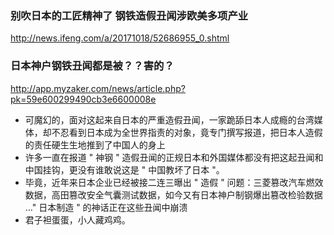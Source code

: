 ### 别吹日本的工匠精神了 钢铁造假丑闻涉欧美多项产业
http://news.ifeng.com/a/20171018/52686955_0.shtml
### 日本神户钢铁丑闻都是被？？害的？
http://app.myzaker.com/news/article.php?pk=59e600299490cb3e6600008e
- 可魔幻的，面对这起来自日本的严重造假丑闻，一家跪舔日本人成瘾的台湾媒体，却不忍看到日本成为全世界指责的对象，竟专门撰写报道，把日本人造假的责任硬生生地推到了中国人的身上
- 许多一直在报道 " 神钢 " 造假丑闻的正规日本和外国媒体都没有把这起丑闻和中国挂钩，更没有谁敢说这是 " 中国教坏了日本 "。
- 毕竟，近年来日本企业已经被接二连三曝出 " 造假 " 问题：三菱篡改汽车燃效数据，高田篡改安全气囊测试数据，如今又有日本神户制钢爆出篡改检验数据 …" 日本制造 " 的神话正在这些丑闻中崩溃
- 君子袒蛋蛋，小人藏鸡鸡。